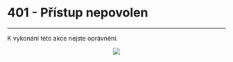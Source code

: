 # 401 - Přístup nepovolen
---

K vykonání této akce nejste oprávněni.
	
<div align="center">
    <img src="https://cdn.7tv.app/emote/60ae69d29627f9aff4433b74/4x">
</div>